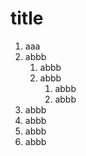 # title

1. aaa
1. abbb
    1. abbb
    1. abbb
        1. abbb
        1. abbb
  1. abbb
  1. abbb
1. abbb
1. abbb

